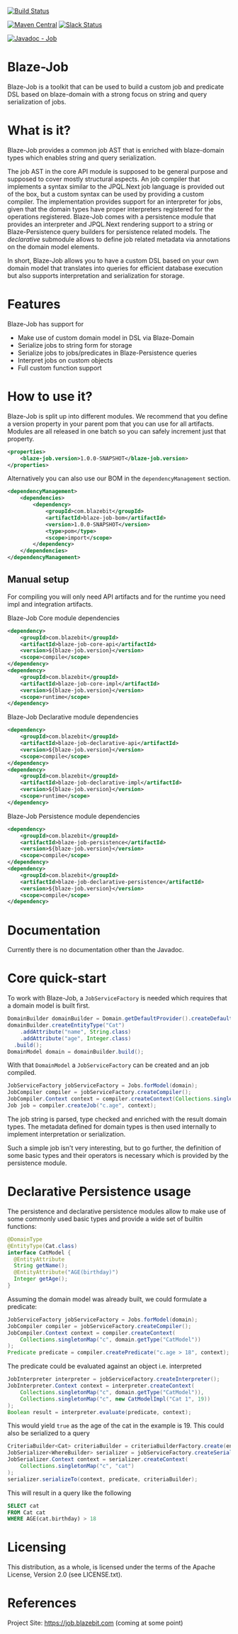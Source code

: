 [![Build Status](https://travis-ci.com/Blazebit/blaze-job.svg?branch=master)](https://travis-ci.org/Blazebit/blaze-job)

[![Maven Central](https://maven-badges.herokuapp.com/maven-central/com.blazebit/blaze-job-core-api/badge.svg)](https://maven-badges.herokuapp.com/maven-central/com.blazebit/blaze-job-core-api)
[![Slack Status](https://blazebit.herokuapp.com/badge.svg)](https://blazebit.herokuapp.com)

[![Javadoc - Job](https://www.javadoc.io/badge/com.blazebit/blaze-job-core-api.svg?label=javadoc%20-%20job-api)](http://www.javadoc.io/doc/com.blazebit/blaze-job-core-api)

Blaze-Job
==========
Blaze-Job is a toolkit that can be used to build a custom job and predicate DSL based on blaze-domain with a strong focus on string and query serialization of jobs.

What is it?
===========

Blaze-Job provides a common job AST that is enriched with blaze-domain types which enables string and query serialization. 

The job AST in the core API module is supposed to be general purpose and supposed to cover mostly structural aspects.
An job compiler that implements a syntax similar to the JPQL.Next job language is provided out of the box, but a custom syntax can be used by providing a custom compiler.
The implementation provides support for an interpreter for jobs, given that the domain types have proper interpreters registered for the operations registered. 
Blaze-Job comes with a persistence module that provides an interpreter and JPQL.Next rendering support to a string or Blaze-Persistence query builders for persistence related models.
The _declarative_ submodule allows to define job related metadata via annotations on the domain model elements.

In short, Blaze-Job allows you to have a custom DSL based on your own domain model that translates into queries for efficient database execution but also supports interpretation and serialization for storage.

Features
==============

Blaze-Job has support for

* Make use of custom domain model in DSL via Blaze-Domain
* Serialize jobs to string form for storage
* Serialize jobs to jobs/predicates in Blaze-Persistence queries
* Interpret jobs on custom objects
* Full custom function support

How to use it?
==============

Blaze-Job is split up into different modules. We recommend that you define a version property in your parent pom that you can use for all artifacts. Modules are all released in one batch so you can safely increment just that property. 

```xml
<properties>
    <blaze-job.version>1.0.0-SNAPSHOT</blaze-job.version>
</properties>
```

Alternatively you can also use our BOM in the `dependencyManagement` section.

```xml
<dependencyManagement>
    <dependencies>
        <dependency>
            <groupId>com.blazebit</groupId>
            <artifactId>blaze-job-bom</artifactId>
            <version>1.0.0-SNAPSHOT</version>
            <type>pom</type>
            <scope>import</scope>
        </dependency>    
    </dependencies>
</dependencyManagement>
```

## Manual setup

For compiling you will only need API artifacts and for the runtime you need impl and integration artifacts.

Blaze-Job Core module dependencies

```xml
<dependency>
    <groupId>com.blazebit</groupId>
    <artifactId>blaze-job-core-api</artifactId>
    <version>${blaze-job.version}</version>
    <scope>compile</scope>
</dependency>
<dependency>
    <groupId>com.blazebit</groupId>
    <artifactId>blaze-job-core-impl</artifactId>
    <version>${blaze-job.version}</version>
    <scope>runtime</scope>
</dependency>
```

Blaze-Job Declarative module dependencies

```xml
<dependency>
    <groupId>com.blazebit</groupId>
    <artifactId>blaze-job-declarative-api</artifactId>
    <version>${blaze-job.version}</version>
    <scope>compile</scope>
</dependency>
<dependency>
    <groupId>com.blazebit</groupId>
    <artifactId>blaze-job-declarative-impl</artifactId>
    <version>${blaze-job.version}</version>
    <scope>runtime</scope>
</dependency>
```

Blaze-Job Persistence module dependencies

```xml
<dependency>
    <groupId>com.blazebit</groupId>
    <artifactId>blaze-job-persistence</artifactId>
    <version>${blaze-job.version}</version>
    <scope>compile</scope>
</dependency>
<dependency>
    <groupId>com.blazebit</groupId>
    <artifactId>blaze-job-declarative-persistence</artifactId>
    <version>${blaze-job.version}</version>
    <scope>compile</scope>
</dependency>
```

Documentation
=========

Currently there is no documentation other than the Javadoc.
 
Core quick-start
=================

To work with Blaze-Job, a `JobServiceFactory` is needed which requires that a domain model is built first.  

```java
DomainBuilder domainBuilder = Domain.getDefaultProvider().createDefaultBuilder();
domainBuilder.createEntityType("Cat")
    .addAttribute("name", String.class)
    .addAttribute("age", Integer.class)
  .build();
DomainModel domain = domainBuilder.build();
```

With that `DomainModel` a `JobServiceFactory` can be created and an job compiled.

```java
JobServiceFactory jobServiceFactory = Jobs.forModel(domain);
JobCompiler compiler = jobServiceFactory.createCompiler();
JobCompiler.Context context = compiler.createContext(Collections.singletonMap("c", domain.getType("Cat")));
Job job = compiler.createJob("c.age", context);
```

The job string is parsed, type checked and enriched with the result domain types.
The metadata defined for domain types is then used internally to implement interpretation or serialization.

Such a simple job isn't very interesting, but to go further, the definition of some basic types and their operators is necessary which is provided by the persistence module.

Declarative Persistence usage
=================

The persistence and declarative persistence modules allow to make use of some commonly used basic types and provide a wide set of builtin functions:

```java
@DomainType
@EntityType(Cat.class)
interface CatModel {
  @EntityAttribute
  String getName();
  @EntityAttribute("AGE(birthday)")
  Integer getAge();
}
```

Assuming the domain model was already built, we could formulate a predicate:

```java
JobServiceFactory jobServiceFactory = Jobs.forModel(domain);
JobCompiler compiler = jobServiceFactory.createCompiler();
JobCompiler.Context context = compiler.createContext(
    Collections.singletonMap("c", domain.getType("CatModel"))
);
Predicate predicate = compiler.createPredicate("c.age > 18", context);
```

The predicate could be evaluated against an object i.e. interpreted

```java
JobInterpreter interpreter = jobServiceFactory.createInterpreter();
JobInterpreter.Context context = interpreter.createContext(
    Collections.singletonMap("c", domain.getType("CatModel")),
    Collections.singletonMap("c", new CatModelImpl("Cat 1", 19))
);
Boolean result = interpreter.evaluate(predicate, context);
```

This would yield `true` as the age of the cat in the example is 19. This could also be serialized to a query

```java
CriteriaBuilder<Cat> criteriaBuilder = criteriaBuilderFactory.create(entityManager, Cat.class, "cat");
JobSerializer<WhereBuilder> serializer = jobServiceFactory.createSerializer(WhereBuilder.class);
JobSerializer.Context context = serializer.createContext(
    Collections.singletonMap("c", "cat")
);
serializer.serializeTo(context, predicate, criteriaBuilder);
```

This will result in a query like the following

```sql
SELECT cat
FROM Cat cat
WHERE AGE(cat.birthday) > 18
```

Licensing
=========

This distribution, as a whole, is licensed under the terms of the Apache
License, Version 2.0 (see LICENSE.txt).

References
==========

Project Site:              https://job.blazebit.com (coming at some point)

